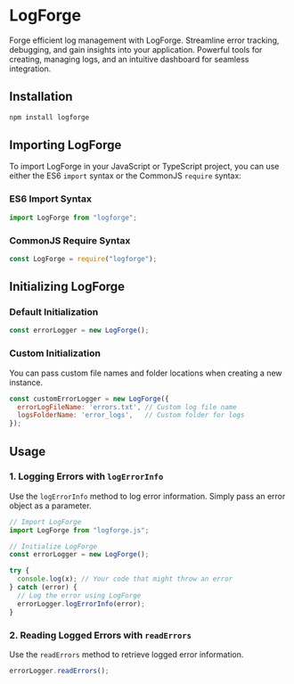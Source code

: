 # LogForge

Forge efficient log management with LogForge. Streamline error tracking, debugging, and gain insights into your application. Powerful tools for creating, managing logs, and an intuitive dashboard for seamless integration.

## Installation

```bash
npm install logforge
```

## Importing LogForge

To import LogForge in your JavaScript or TypeScript project, you can use either the ES6 `import` syntax or the CommonJS `require` syntax:

### ES6 Import Syntax

```javascript
import LogForge from "logforge";
```

### CommonJS Require Syntax

```javascript
const LogForge = require("logforge");
```


## Initializing LogForge

### Default Initialization

```javascript
const errorLogger = new LogForge();
```

### Custom Initialization

You can pass custom file names and folder locations when creating a new instance.

```javascript
const customErrorLogger = new LogForge({
  errorLogFileName: 'errors.txt', // Custom log file name
  logsFolderName: 'error_logs',   // Custom folder for logs
});
```

## Usage

### 1. Logging Errors with `logErrorInfo`

Use the `logErrorInfo` method to log error information. Simply pass an error object as a parameter.

```javascript
// Import LogForge
import LogForge from "logforge.js";

// Initialize LogForge
const errorLogger = new LogForge();

try {
  console.log(x); // Your code that might throw an error
} catch (error) {
  // Log the error using LogForge
  errorLogger.logErrorInfo(error);
}
```

### 2. Reading Logged Errors with `readErrors`

Use the `readErrors` method to retrieve logged error information.

```javascript
errorLogger.readErrors();
```